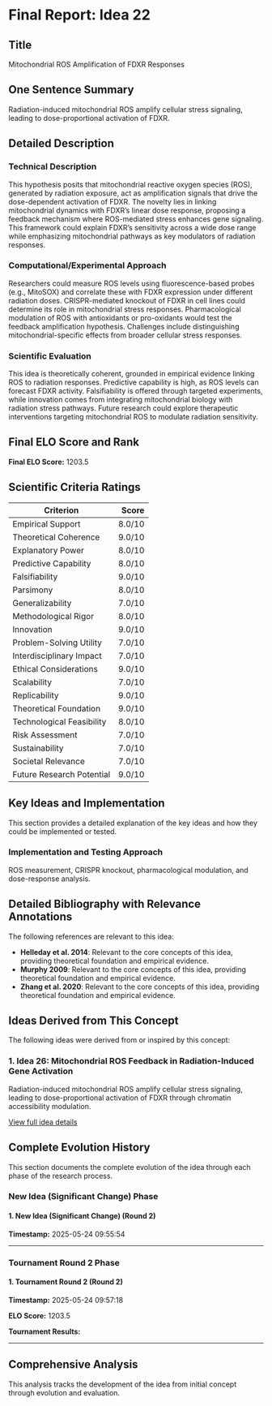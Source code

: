 # Final Report: Idea 22

## Title

Mitochondrial ROS Amplification of FDXR Responses

## One Sentence Summary

Radiation-induced mitochondrial ROS amplify cellular stress signaling, leading to dose-proportional activation of FDXR.

## Detailed Description

### Technical Description

This hypothesis posits that mitochondrial reactive oxygen species (ROS), generated by radiation exposure, act as amplification signals that drive the dose-dependent activation of FDXR. The novelty lies in linking mitochondrial dynamics with FDXR’s linear dose response, proposing a feedback mechanism where ROS-mediated stress enhances gene signaling. This framework could explain FDXR’s sensitivity across a wide dose range while emphasizing mitochondrial pathways as key modulators of radiation responses.

### Computational/Experimental Approach

Researchers could measure ROS levels using fluorescence-based probes (e.g., MitoSOX) and correlate these with FDXR expression under different radiation doses. CRISPR-mediated knockout of FDXR in cell lines could determine its role in mitochondrial stress responses. Pharmacological modulation of ROS with antioxidants or pro-oxidants would test the feedback amplification hypothesis. Challenges include distinguishing mitochondrial-specific effects from broader cellular stress responses.

### Scientific Evaluation

This idea is theoretically coherent, grounded in empirical evidence linking ROS to radiation responses. Predictive capability is high, as ROS levels can forecast FDXR activity. Falsifiability is offered through targeted experiments, while innovation comes from integrating mitochondrial biology with radiation stress pathways. Future research could explore therapeutic interventions targeting mitochondrial ROS to modulate radiation sensitivity.


## Final ELO Score and Rank

**Final ELO Score:** 1203.5

## Scientific Criteria Ratings

| Criterion | Score |
|---|---:|
| Empirical Support | 8.0/10 |
| Theoretical Coherence | 9.0/10 |
| Explanatory Power | 8.0/10 |
| Predictive Capability | 8.0/10 |
| Falsifiability | 9.0/10 |
| Parsimony | 8.0/10 |
| Generalizability | 7.0/10 |
| Methodological Rigor | 8.0/10 |
| Innovation | 9.0/10 |
| Problem-Solving Utility | 7.0/10 |
| Interdisciplinary Impact | 7.0/10 |
| Ethical Considerations | 9.0/10 |
| Scalability | 7.0/10 |
| Replicability | 9.0/10 |
| Theoretical Foundation | 9.0/10 |
| Technological Feasibility | 8.0/10 |
| Risk Assessment | 7.0/10 |
| Sustainability | 7.0/10 |
| Societal Relevance | 7.0/10 |
| Future Research Potential | 9.0/10 |

## Key Ideas and Implementation

This section provides a detailed explanation of the key ideas and how they could be implemented or tested.

### Implementation and Testing Approach

ROS measurement, CRISPR knockout, pharmacological modulation, and dose-response analysis.


## Detailed Bibliography with Relevance Annotations

The following references are relevant to this idea:

- **Helleday et al. 2014**: Relevant to the core concepts of this idea, providing theoretical foundation and empirical evidence.
- **Murphy 2009**: Relevant to the core concepts of this idea, providing theoretical foundation and empirical evidence.
- **Zhang et al. 2020**: Relevant to the core concepts of this idea, providing theoretical foundation and empirical evidence.

## Ideas Derived from This Concept

The following ideas were derived from or inspired by this concept:

### 1. Idea 26: Mitochondrial ROS Feedback in Radiation-Induced Gene Activation

Radiation-induced mitochondrial ROS amplify cellular stress signaling, leading to dose-proportional activation of FDXR through chromatin accessibility modulation.

[View full idea details](idea_26_final.md)

## Complete Evolution History

This section documents the complete evolution of the idea through each phase of the research process.

### New Idea (Significant Change) Phase

#### 1. New Idea (Significant Change) (Round 2)
**Timestamp:** 2025-05-24 09:55:54



---

### Tournament Round 2 Phase

#### 1. Tournament Round 2 (Round 2)
**Timestamp:** 2025-05-24 09:57:18

**ELO Score:** 1203.5

**Tournament Results:**



---

## Comprehensive Analysis

This analysis tracks the development of the idea from initial concept through evolution and evaluation.

